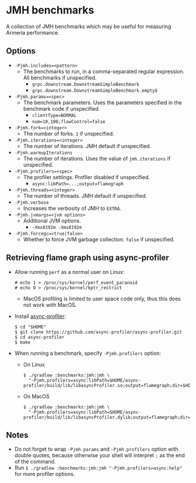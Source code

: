 # JMH benchmarks

A collection of JMH benchmarks which may be useful for measuring Armeria performance.

## Options

- `-Pjmh.includes=<pattern>`
  - The benchmarks to run, in a comma-separated regular expression. All benchmarks if unspecified.
    - `grpc.downstream.DownstreamSimpleBenchmark`
    - `grpc.downstream.DownstreamSimpleBenchmark.empty$`
- `-Pjmh.params=<spec>`
  - The benchmark parameters. Uses the parameters specified in the benchmark code if unspecified.
    - `clientType=NORMAL`
    - `num=10,100;flowControl=false`
- `-Pjmh.fork=<integer>`
  - The number of forks. `1` if unspecified.
- `-Pjmh.iterations=<integer>`
  - The number of iterations. JMH default if unspecified.
- `-Pjmh.warmupIterations`
  - The number of iterations. Uses the value of `jmh.iterations` if unspecified.
- `-Pjmh.profilers=<spec>`
  - The profiler settings. Profiler disabled if unspecified.
    - `async:libPath=...;output=flamegraph`
- `-Pjmh.threads=<integer>`
  - The number of threads. JMH default if unspecified.
- `-Pjmh.verbose`
  - Increases the verbosity of JMH to `EXTRA`.
- `-Pjmh.jvmargs=<jvm options>`
  - Additional JVM options.
    - `-Xmx8192m -Xms8192m`
- `-Pjmh.forcegc=<true|false>`
  - Whether to force JVM garbage collection. `false` if unspecified.

## Retrieving flame graph using async-profiler

- Allow running `perf` as a normal user on Linux:
  ```
  # echo 1 > /proc/sys/kernel/perf_event_paranoid
  # echo 0 > /proc/sys/kernel/kptr_restrict
  ```
  - MacOS profiling is limited to user space code only, thus this does not work with MacOS.

- Install [async-profiler](https://github.com/async-profiler/async-profiler):
  ```
  $ cd "$HOME"
  $ git clone https://github.com/async-profiler/async-profiler.git
  $ cd async-profiler
  $ make
  ```

- When running a benchmark, specify `-Pjmh.profilers` option:
  - On Linux
    ```
    $ ./gradlew :benchmarks:jmh:jmh \
      "-Pjmh.profilers=async:libPath=$HOME/async-profiler/build/lib/libasyncProfiler.so;output=flamegraph;dir=$HOME/result"
    ```
  - On MacOS
    ```
    $ ./gradlew :benchmarks:jmh:jmh \
      "-Pjmh.profilers=async:libPath=$HOME/async-profiler/build/lib/libasyncProfiler.dylib;output=flamegraph;dir=$HOME/result"
    ```

## Notes

- Do not forget to wrap `-Pjmh.params` and `-Pjmh.profilers` option with double quotes, because otherwise your
  shell will interpret `;` as the end of the command.
- Run `$ ./gradlew :benchmarks:jmh:jmh "-Pjmh.profilers=async:help"` for more profiler options.
